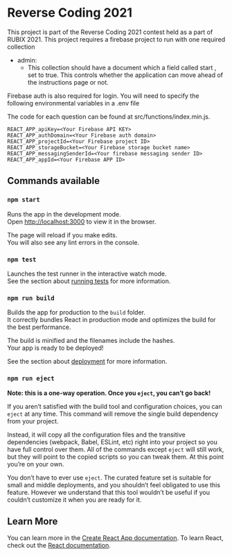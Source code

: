 # Reverse Coding 2021

This project is part of the Reverse Coding 2021 contest held as a part of RUBIX 2021.
This project requires a firebase project to run with one required collection
- admin:
    - This collection should have a document which a field called start , set to true. This controls whether the application can move ahead of the instructions page or not.

Firebase auth is also required for login.
You will need to specify the following environmental variables in a .env file

The code for each question can be found at src/functions/index.min.js.

```
REACT_APP_apiKey=<Your Firebase API KEY>
REACT_APP_authDomain=<Your Firebase auth domain>
REACT_APP_projectId=<Your Firebase project ID>
REACT_APP_storageBucket=<Your Firebase storage bucket name>
REACT_APP_messagingSenderId=<Your firebase messaging sender ID>
REACT_APP_appId=<Your Firebase APP ID>
```

## Commands available

### `npm start`

Runs the app in the development mode.\
Open [http://localhost:3000](http://localhost:3000) to view it in the browser.

The page will reload if you make edits.\
You will also see any lint errors in the console.

### `npm test`

Launches the test runner in the interactive watch mode.\
See the section about [running tests](https://facebook.github.io/create-react-app/docs/running-tests) for more information.

### `npm run build`

Builds the app for production to the `build` folder.\
It correctly bundles React in production mode and optimizes the build for the best performance.

The build is minified and the filenames include the hashes.\
Your app is ready to be deployed!

See the section about [deployment](https://facebook.github.io/create-react-app/docs/deployment) for more information.

### `npm run eject`

**Note: this is a one-way operation. Once you `eject`, you can’t go back!**

If you aren’t satisfied with the build tool and configuration choices, you can `eject` at any time. This command will remove the single build dependency from your project.

Instead, it will copy all the configuration files and the transitive dependencies (webpack, Babel, ESLint, etc) right into your project so you have full control over them. All of the commands except `eject` will still work, but they will point to the copied scripts so you can tweak them. At this point you’re on your own.

You don’t have to ever use `eject`. The curated feature set is suitable for small and middle deployments, and you shouldn’t feel obligated to use this feature. However we understand that this tool wouldn’t be useful if you couldn’t customize it when you are ready for it.




## Learn More

You can learn more in the [Create React App documentation](https://facebook.github.io/create-react-app/docs/getting-started).
To learn React, check out the [React documentation](https://reactjs.org/).


